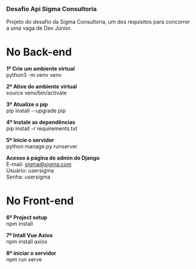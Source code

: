 <h3>Desafio Api Sigma Consultoria</h3>
Projeto do desafio da Sigma Consultoria, um dos requisitos para concorrer a uma vaga de Dev Júnior.

# No Back-end
<p>
<b>1º Crie um ambiente virtual</b>
<br>python3 -m venv venv

<b>2º Ative do ambiente virtual</b>
<br>source venv/bin/activate

<b>3º Atualize o pip</b>
<br>pip install --upgrade pip

<b>4º Instale as dependências</b>
<br>pip install -r requirements.txt

<b>5º Inicie o servidor</b>
<br>python manage.py runserver

<b>Acesso à página de admin do Django</b>
<br>E-mail: sigma@sigma.com
<br>Usuário: usersigma
<br>Senha: usersigma
</p>

# No Front-end
<p>
<b>6º Project setup</b>
<br>npm install

<b>7º Intall Vue Axios</b>
<br>npm install axios

<b>8º iniciar o servidor</b>
<br>npm run serve
</p>